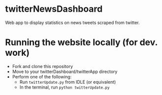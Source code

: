 # twitterNewsDashboard
Web app to display statistics on news tweets scraped from twitter.

# Running the website locally (for dev. work)
* Fork and clone this repository
* Move to your twitterDashboard/twitterApp directory
* Perform one of the following:
  * Run ```twitterUpdate.py``` from IDLE (or equivalent)
  * In the terminal, run ```python twitterUpdate.py```
